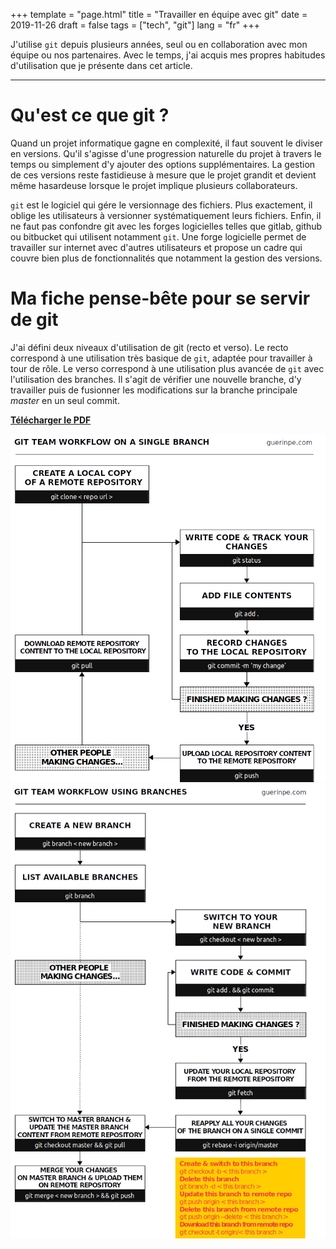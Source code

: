 +++
template = "page.html"
title = "Travailler en équipe avec git"
date =  2019-11-26
draft = false
tags = ["tech", "git"]
lang = "fr"
+++

J'utilise `git` depuis plusieurs années, seul ou en collaboration avec mon équipe ou nos partenaires. Avec le temps, j'ai acquis mes propres habitudes d'utilisation que je présente dans cet article.

_______________________________________________________________________________


# Qu'est ce que git ?

Quand un projet informatique gagne en complexité, il faut souvent le diviser en versions. Qu'il s'agisse d'une progression naturelle du projet à travers le temps ou simplement d'y ajouter des options supplémentaires. La gestion de ces versions reste fastidieuse à mesure que le projet grandit et devient même hasardeuse lorsque le projet implique plusieurs collaborateurs.

`git` est le logiciel qui gére le versionnage des fichiers. Plus exactement, il oblige les utilisateurs à versionner systématiquement leurs fichiers. Enfin, il ne faut pas confondre git avec les forges logicielles telles que gitlab, github ou bitbucket qui utilisent notamment `git`. Une forge logicielle permet de travailler sur internet avec d'autres utilisateurs et propose un cadre qui couvre bien plus de fonctionnalités que notamment la gestion des versions.


# Ma fiche pense-bête pour se servir de git

J'ai défini deux niveaux d'utilisation de git (recto et verso). Le recto correspond à une utilisation très basique de `git`, adaptée pour travailler à tour de rôle.  Le verso correspond à une utilisation plus avancée de `git` avec l'utilisation des branches. Il s'agit de vérifier une nouvelle branche, d'y travailler puis de fusionner les modifications sur la branche principale *master* en un seul commit.

**[Télécharger le PDF](https://github.com/ednaMontpellier/workshop_git/raw/master/git_team_workflow_peguerin.pdf)**

<center>
<img src="git_team_workflow_singlebranch_peguerin.png" width="640" />
<img src="git_team_workflow_usingbranches.png" width="640" />
</center>

